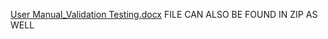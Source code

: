 [User Manual_Validation Testing.docx](https://github.com/user-attachments/files/20125242/User.Manual_Validation.Testing.docx)
FILE CAN ALSO BE FOUND IN ZIP AS WELL
